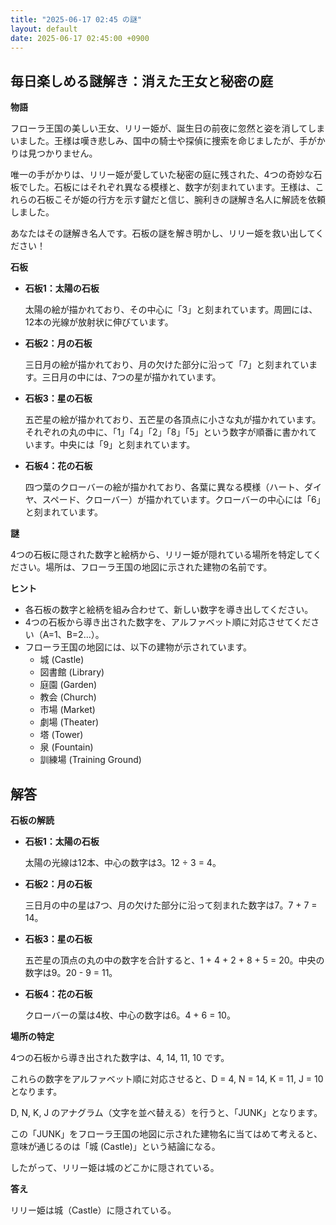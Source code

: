 ```yaml
---
title: "2025-06-17 02:45 の謎"
layout: default
date: 2025-06-17 02:45:00 +0900
---
```

## 毎日楽しめる謎解き：消えた王女と秘密の庭

**物語**

フローラ王国の美しい王女、リリー姫が、誕生日の前夜に忽然と姿を消してしまいました。王様は嘆き悲しみ、国中の騎士や探偵に捜索を命じましたが、手がかりは見つかりません。

唯一の手がかりは、リリー姫が愛していた秘密の庭に残された、4つの奇妙な石板でした。石板にはそれぞれ異なる模様と、数字が刻まれています。王様は、これらの石板こそが姫の行方を示す鍵だと信じ、腕利きの謎解き名人に解読を依頼しました。

あなたはその謎解き名人です。石板の謎を解き明かし、リリー姫を救い出してください！

**石板**

*   **石板1：太陽の石板**

    太陽の絵が描かれており、その中心に「3」と刻まれています。周囲には、12本の光線が放射状に伸びています。

*   **石板2：月の石板**

    三日月の絵が描かれており、月の欠けた部分に沿って「7」と刻まれています。三日月の中には、7つの星が描かれています。

*   **石板3：星の石板**

    五芒星の絵が描かれており、五芒星の各頂点に小さな丸が描かれています。それぞれの丸の中に、「1」「4」「2」「8」「5」という数字が順番に書かれています。中央には「9」と刻まれています。

*   **石板4：花の石板**

    四つ葉のクローバーの絵が描かれており、各葉に異なる模様（ハート、ダイヤ、スペード、クローバー）が描かれています。クローバーの中心には「6」と刻まれています。

**謎**

4つの石板に隠された数字と絵柄から、リリー姫が隠れている場所を特定してください。場所は、フローラ王国の地図に示された建物の名前です。

**ヒント**

*   各石板の数字と絵柄を組み合わせて、新しい数字を導き出してください。
*   4つの石板から導き出された数字を、アルファベット順に対応させてください（A=1、B=2...）。
*   フローラ王国の地図には、以下の建物が示されています。
    *   城 (Castle)
    *   図書館 (Library)
    *   庭園 (Garden)
    *   教会 (Church)
    *   市場 (Market)
    *   劇場 (Theater)
    *   塔 (Tower)
    *   泉 (Fountain)
    *   訓練場 (Training Ground)

## 解答

**石板の解読**

*   **石板1：太陽の石板**

    太陽の光線は12本、中心の数字は3。12 ÷ 3 = 4。

*   **石板2：月の石板**

    三日月の中の星は7つ、月の欠けた部分に沿って刻まれた数字は7。7 + 7 = 14。

*   **石板3：星の石板**

    五芒星の頂点の丸の中の数字を合計すると、1 + 4 + 2 + 8 + 5 = 20。中央の数字は9。20 - 9 = 11。

*   **石板4：花の石板**

    クローバーの葉は4枚、中心の数字は6。4 + 6 = 10。

**場所の特定**

4つの石板から導き出された数字は、4, 14, 11, 10 です。

これらの数字をアルファベット順に対応させると、D = 4, N = 14, K = 11, J = 10 となります。

D, N, K, J のアナグラム（文字を並べ替える）を行うと、「JUNK」となります。

この「JUNK」をフローラ王国の地図に示された建物名に当てはめて考えると、意味が通じるのは「城 (Castle)」という結論になる。

したがって、リリー姫は城のどこかに隠されている。

**答え**

リリー姫は城（Castle）に隠されている。
